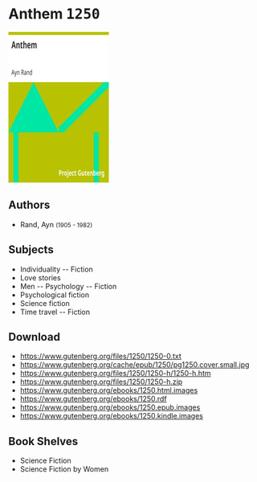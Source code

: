 # Anthem <kbd>1250</kbd>

![](./cover.medium.jpg "")

## Authors


 - Rand, Ayn <small>(1905 - 1982)</small>

## Subjects


 - Individuality -- Fiction
 - Love stories
 - Men -- Psychology -- Fiction
 - Psychological fiction
 - Science fiction
 - Time travel -- Fiction

## Download


 - https://www.gutenberg.org/files/1250/1250-0.txt
 - https://www.gutenberg.org/cache/epub/1250/pg1250.cover.small.jpg
 - https://www.gutenberg.org/files/1250/1250-h/1250-h.htm
 - https://www.gutenberg.org/files/1250/1250-h.zip
 - https://www.gutenberg.org/ebooks/1250.html.images
 - https://www.gutenberg.org/ebooks/1250.rdf
 - https://www.gutenberg.org/ebooks/1250.epub.images
 - https://www.gutenberg.org/ebooks/1250.kindle.images

## Book Shelves


 - Science Fiction
 - Science Fiction by Women
